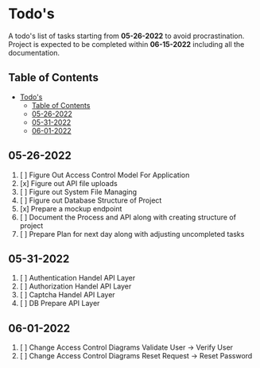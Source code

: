 # Todo's

A todo's list of tasks starting from **05-26-2022** to avoid procrastination. Project is expected to be completed within **06-15-2022** including all the documentation.

## Table of Contents

- [Todo's](#todos)
  - [Table of Contents](#table-of-contents)
  - [05-26-2022](#05-26-2022)
  - [05-31-2022](#05-31-2022)
  - [06-01-2022](#06-01-2022)

## 05-26-2022

1. [ ] Figure Out Access Control Model For Application
1. [x] Figure out API file uploads
1. [ ] Figure out System File Managing
1. [ ] Figure out Database Structure of Project
1. [x] Prepare a mockup endpoint
1. [ ] Document the Process and API along with creating structure of project
1. [ ] Prepare Plan for next day along with adjusting uncompleted tasks

## 05-31-2022

1. [ ] Authentication Handel API Layer
2. [ ] Authorization Handel API Layer
3. [ ] Captcha Handel API Layer
4. [ ] DB Prepare API Layer

## 06-01-2022

1. [ ] Change Access Control Diagrams Validate User -> Verify User
2. [ ] Change Access Control Diagrams Reset Request -> Reset Password
